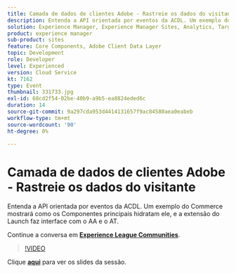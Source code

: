 ```yaml
---
title: Camada de dados de clientes Adobe - Rastreie os dados do visitante
description: Entenda a API orientada por eventos da ACDL. Um exemplo do Commerce mostrará como os Componentes principais hidratam ele, e a extensão do Launch faz interface com o AA e o AT. Esta sessão foi entregue como parte do evento Conteúdo do Adobe Developers Live.
solution: Experience Manager, Experience Manager Sites, Analytics, Target
product: experience manager
sub-product: sites
feature: Core Components, Adobe Client Data Layer
topic: Development
role: Developer
level: Experienced
version: Cloud Service
kt: 7162
type: Event
thumbnail: 331733.jpg
exl-id: 68cd2f54-02be-40b9-a9b5-ea8824eded6c
duration: 14
source-git-commit: 9a297cda953d4414131657f9ac84580aea0eabeb
workflow-type: tm+mt
source-wordcount: '90'
ht-degree: 0%

---
```


# Camada de dados de clientes Adobe - Rastreie os dados do visitante

Entenda a API orientada por eventos da ACDL. Um exemplo do Commerce mostrará como os Componentes principais hidratam ele, e a extensão do Launch faz interface com o AA e o AT.

Continue a conversa em **[Experience League Communities](https://adobe.ly/36Yd3v6)**.

>[!VIDEO](https://video.tv.adobe.com/v/331733/?quality=12&learn=on&hidetitle=true)

Clique **[aqui](/help/adobe-developers-live/assets/adobe-client-data-layer.pdf)** para ver os slides da sessão.

